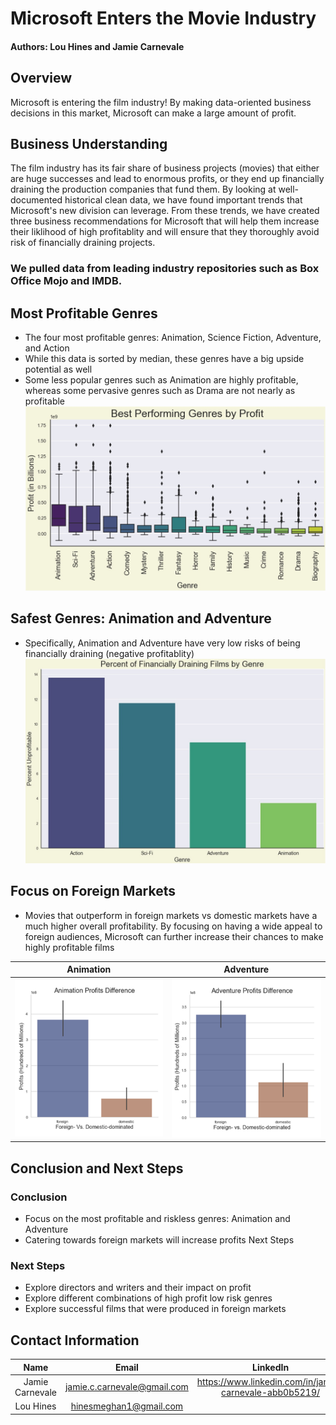 # Microsoft Enters the Movie Industry
#### Authors: Lou Hines and Jamie Carnevale
## Overview
Microsoft is entering the film industry! By making data-oriented business decisions in this market, Microsoft can make a large amount of profit. 
## Business Understanding
The film industry has its fair share of business projects (movies) that either are huge successes and lead to enormous profits, or they end up financially draining the production companies that fund them. By looking at well-documented historical clean data, we have found important trends that Microsoft's new division can leverage. From these trends, we have created three business recommendations for Microsoft that will help them increase their liklihood of high profitablity and will ensure that they thoroughly avoid risk of financially draining projects.

### We pulled data from leading industry repositories such as Box Office Mojo and IMDB.

## Most Profitable Genres
- The four most profitable genres: Animation, Science Fiction, Adventure, and Action
-   While this data is sorted by median, these genres have a big upside potential as well
- Some less popular genres such as Animation are highly profitable, whereas some pervasive genres such as Drama are not nearly as profitable
![Best Performing Genres by Profit](ImagesOfPlotsFinal/movierec1.jpg)

## Safest Genres: Animation and Adventure
- Specifically, Animation and Adventure have very low risks of being financially draining (negative profitablity)
![Least Risky Genres](ImagesOfPlotsFinal/movierec2.jpg)

## Focus on Foreign Markets
- Movies that outperform in foreign markets vs domestic markets have a much higher overall profitability. By focusing on having a wide appeal to foreign audiences, Microsoft can further increase their chances to make highly profitable films

| Animation | Adventure |
|:---:|:---:| 
| ![Animation Foreign vs Domestic Dominated Profits](ImagesOfPlotsFinal/movierec3.jpg) | ![Adventure Foreign vs Domestic Dominated Profits](ImagesOfPlotsFinal/movierec4.jpg) |

## Conclusion and Next Steps
### Conclusion
- Focus on the most profitable and riskless genres: Animation and Adventure
- Catering towards foreign markets will increase profits Next Steps
### Next Steps
- Explore directors and writers and their impact on profit
- Explore different combinations of high profit low risk genres
- Explore successful films that were produced in foreign markets

## Contact Information
| Name | Email | LinkedIn |
|:---:|:---:|:---:| 
| Jamie Carnevale | jamie.c.carnevale@gmail.com | https://www.linkedin.com/in/jamie-carnevale-abb0b5219/ |
| Lou Hines | hinesmeghan1@gmail.com | |
